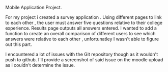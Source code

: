 Mobile Application Project.

For my project i created a survey application . Using different pages to link to each other , the user must answer five questions relative to their college experience. Results page outputs all answers entered. I wanted to add a function to create an overall comparison of different users to see which answers were relative to each other , unfortunatley I wasn't able to figure out this part. 


I encountered a lot of issues with the Git repository though as it wouldn't push to github. I'll provide a screenshot of said issue on the  moodle upload as i couldn't determine the issue.
